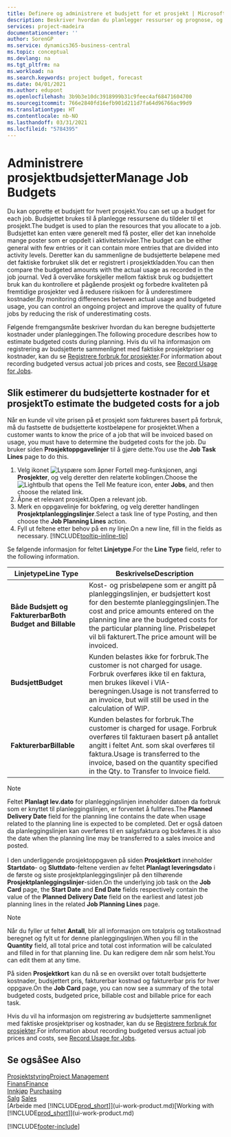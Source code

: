 ```yaml
---
title: Definere og administrere et budsjett for et prosjekt | Microsoft-dokumentasjon
description: Beskriver hvordan du planlegger ressurser og prognose, og styrer prosjektkostnader ved å definere et budsjett for hvert prosjekt.
services: project-madeira
documentationcenter: ''
author: SorenGP
ms.service: dynamics365-business-central
ms.topic: conceptual
ms.devlang: na
ms.tgt_pltfrm: na
ms.workload: na
ms.search.keywords: project budget, forecast
ms.date: 04/01/2021
ms.author: edupont
ms.openlocfilehash: 3b9b3e10dc3918999b31c9feec4af68471604700
ms.sourcegitcommit: 766e2840fd16efb901d211d7fa64d96766ac99d9
ms.translationtype: HT
ms.contentlocale: nb-NO
ms.lasthandoff: 03/31/2021
ms.locfileid: "5784395"
---
```

# <a name="manage-job-budgets"></a><span data-ttu-id="5e9aa-103">Administrere prosjektbudsjetter</span><span class="sxs-lookup"><span data-stu-id="5e9aa-103">Manage Job Budgets</span></span>
<span data-ttu-id="5e9aa-104">Du kan opprette et budsjett for hvert prosjekt.</span><span class="sxs-lookup"><span data-stu-id="5e9aa-104">You can set up a budget for each job.</span></span> <span data-ttu-id="5e9aa-105">Budsjettet brukes til å planlegge ressursene du tildeler til et prosjekt.</span><span class="sxs-lookup"><span data-stu-id="5e9aa-105">The budget is used to plan the resources that you allocate to a job.</span></span> <span data-ttu-id="5e9aa-106">Budsjettet kan enten være generelt med få poster, eller det kan inneholde mange poster som er oppdelt i aktivitetsnivåer.</span><span class="sxs-lookup"><span data-stu-id="5e9aa-106">The budget can be either general with few entries or it can contain more entries that are divided into activity levels.</span></span> <span data-ttu-id="5e9aa-107">Deretter kan du sammenligne de budsjetterte beløpene med det faktiske forbruket slik det er registrert i prosjektkladden.</span><span class="sxs-lookup"><span data-stu-id="5e9aa-107">You can then compare the budgeted amounts with the actual usage as recorded in the job journal.</span></span> <span data-ttu-id="5e9aa-108">Ved å overvåke forskjeller mellom faktisk bruk og budsjettert bruk kan du kontrollere et pågående prosjekt og forbedre kvaliteten på fremtidige prosjekter ved å redusere risikoen for å underestimere kostnader.</span><span class="sxs-lookup"><span data-stu-id="5e9aa-108">By monitoring differences between actual usage and budgeted usage, you can control an ongoing project and improve the quality of future jobs by reducing the risk of underestimating costs.</span></span>

<span data-ttu-id="5e9aa-109">Følgende fremgangsmåte beskriver hvordan du kan beregne budsjetterte kostnader under planleggingen.</span><span class="sxs-lookup"><span data-stu-id="5e9aa-109">The following procedure describes how to estimate budgeted costs during planning.</span></span> <span data-ttu-id="5e9aa-110">Hvis du vil ha informasjon om registrering av budsjetterte sammenlignet med faktiske prosjektpriser og kostnader, kan du se [Registrere forbruk for prosjekter](projects-how-record-job-usage.md).</span><span class="sxs-lookup"><span data-stu-id="5e9aa-110">For information about recording budgeted versus actual job prices and costs, see [Record Usage for Jobs](projects-how-record-job-usage.md).</span></span>  

## <a name="to-estimate-the-budgeted-costs-for-a-job"></a><a name="JobBudgetCosts"></a> <span data-ttu-id="5e9aa-111">Slik estimerer du budsjetterte kostnader for et prosjekt</span><span class="sxs-lookup"><span data-stu-id="5e9aa-111">To estimate the budgeted costs for a job</span></span>
<span data-ttu-id="5e9aa-112">Når en kunde vil vite prisen på et prosjekt som faktureres basert på forbruk, må du fastsette de budsjetterte kostbeløpene for prosjektet.</span><span class="sxs-lookup"><span data-stu-id="5e9aa-112">When a customer wants to know the price of a job that will be invoiced based on usage, you must have to determine the budgeted costs for the job.</span></span> <span data-ttu-id="5e9aa-113">Du bruker siden **Prosjektoppgavelinjer** til å gjøre dette.</span><span class="sxs-lookup"><span data-stu-id="5e9aa-113">You use the **Job Task Lines** page to do this.</span></span>

1. <span data-ttu-id="5e9aa-114">Velg ikonet ![Lyspære som åpner Fortell meg-funksjonen](media/ui-search/search_small.png "Fortell hva du vil gjøre"), angi **Prosjekter**, og velg deretter den relaterte koblingen.</span><span class="sxs-lookup"><span data-stu-id="5e9aa-114">Choose the ![Lightbulb that opens the Tell Me feature](media/ui-search/search_small.png "Tell me what you want to do") icon, enter **Jobs**, and then choose the related link.</span></span>  
2. <span data-ttu-id="5e9aa-115">Åpne et relevant prosjekt.</span><span class="sxs-lookup"><span data-stu-id="5e9aa-115">Open a relevant job.</span></span>
3. <span data-ttu-id="5e9aa-116">Merk en oppgavelinje for bokføring, og velg deretter handlingen **Prosjektplanleggingslinjer**.</span><span class="sxs-lookup"><span data-stu-id="5e9aa-116">Select a task line of type Posting, and then choose the **Job Planning Lines** action.</span></span>
4. <span data-ttu-id="5e9aa-117">Fyll ut feltene etter behov på en ny linje.</span><span class="sxs-lookup"><span data-stu-id="5e9aa-117">On a new line, fill in the fields as necessary.</span></span> [!INCLUDE[tooltip-inline-tip](includes/tooltip-inline-tip_md.md)]   

<span data-ttu-id="5e9aa-118">Se følgende informasjon for feltet **Linjetype**.</span><span class="sxs-lookup"><span data-stu-id="5e9aa-118">For the **Line Type** field, refer to the following information.</span></span>  

| <span data-ttu-id="5e9aa-119">Linjetype</span><span class="sxs-lookup"><span data-stu-id="5e9aa-119">Line Type</span></span> | <span data-ttu-id="5e9aa-120">Beskrivelse</span><span class="sxs-lookup"><span data-stu-id="5e9aa-120">Description</span></span> |
| --- | --- |
| <span data-ttu-id="5e9aa-121">**Både Budsjett og Fakturerbar**</span><span class="sxs-lookup"><span data-stu-id="5e9aa-121">**Both Budget and Billable**</span></span> |<span data-ttu-id="5e9aa-122">Kost- og prisbeløpene som er angitt på planleggingslinjen, er budsjettert kost for den bestemte planleggingslinjen.</span><span class="sxs-lookup"><span data-stu-id="5e9aa-122">The cost and price amounts entered on the planning line are the budgeted costs for the particular planning line.</span></span> <span data-ttu-id="5e9aa-123">Prisbeløpet vil bli fakturert.</span><span class="sxs-lookup"><span data-stu-id="5e9aa-123">The price amount will be invoiced.</span></span> |
| <span data-ttu-id="5e9aa-124">**Budsjett**</span><span class="sxs-lookup"><span data-stu-id="5e9aa-124">**Budget**</span></span> |<span data-ttu-id="5e9aa-125">Kunden belastes ikke for forbruk.</span><span class="sxs-lookup"><span data-stu-id="5e9aa-125">The customer is not charged for usage.</span></span> <span data-ttu-id="5e9aa-126">Forbruk overføres ikke til en faktura, men brukes likevel i VIA-beregningen.</span><span class="sxs-lookup"><span data-stu-id="5e9aa-126">Usage is not transferred to an invoice, but will still be used in the calculation of WIP.</span></span> |
| <span data-ttu-id="5e9aa-127">**Fakturerbar**</span><span class="sxs-lookup"><span data-stu-id="5e9aa-127">**Billable**</span></span> |<span data-ttu-id="5e9aa-128">Kunden belastes for forbruk.</span><span class="sxs-lookup"><span data-stu-id="5e9aa-128">The customer is charged for usage.</span></span> <span data-ttu-id="5e9aa-129">Forbruk overføres til fakturaen basert på antallet angitt i feltet Ant. som skal overføres til faktura.</span><span class="sxs-lookup"><span data-stu-id="5e9aa-129">Usage is transferred to the invoice, based on the quantity specified in the Qty. to Transfer to Invoice field.</span></span> |

> [!NOTE]  
> <span data-ttu-id="5e9aa-130">Feltet **Planlagt lev.dato** for planleggingslinjen inneholder datoen da forbruk som er knyttet til planleggingslinjen, er forventet å fullføres.</span><span class="sxs-lookup"><span data-stu-id="5e9aa-130">The **Planned Delivery Date** field for the planning line contains the date when usage related to the planning line is expected to be completed.</span></span> <span data-ttu-id="5e9aa-131">Det er også datoen da planleggingslinjen kan overføres til en salgsfaktura og bokføres.</span><span class="sxs-lookup"><span data-stu-id="5e9aa-131">It is also the date when the planning line may be transferred to a sales invoice and posted.</span></span> <br /><br /> <span data-ttu-id="5e9aa-132">I den underliggende prosjektoppgaven på siden **Prosjektkort** inneholder **Startdato**- og **Sluttdato**-feltene verdien av feltet **Planlagt leveringsdato** i de første og siste prosjektplanleggingslinjer på den tilhørende **Prosjektplanleggingslinjer**-siden.</span><span class="sxs-lookup"><span data-stu-id="5e9aa-132">On the underlying job task on the **Job Card** page, the **Start Date** and **End Date** fields respectively contain the value of the **Planned Delivery Date** field on the earliest and latest job planning lines in the related **Job Planning Lines** page.</span></span>

> [!NOTE]  
>   <span data-ttu-id="5e9aa-133">Når du fyller ut feltet **Antall**, blir all informasjon om totalpris og totalkostnad beregnet og fylt ut for denne planleggingslinjen.</span><span class="sxs-lookup"><span data-stu-id="5e9aa-133">When you fill in the **Quantity** field, all total price and total cost information will be calculated and filled in for that planning line.</span></span> <span data-ttu-id="5e9aa-134">Du kan redigere dem når som helst.</span><span class="sxs-lookup"><span data-stu-id="5e9aa-134">You can edit them at any time.</span></span>

<span data-ttu-id="5e9aa-135">På siden **Prosjektkort** kan du nå se en oversikt over totalt budsjetterte kostnader, budsjettert pris, fakturerbar kostnad og fakturerbar pris for hver oppgave.</span><span class="sxs-lookup"><span data-stu-id="5e9aa-135">On the **Job Card** page, you can now see a summary of the total budgeted costs, budgeted price, billable cost and billable price for each task.</span></span>

<span data-ttu-id="5e9aa-136">Hvis du vil ha informasjon om registrering av budsjetterte sammenlignet med faktiske prosjektpriser og kostnader, kan du se [Registrere forbruk for prosjekter](projects-how-record-job-usage.md).</span><span class="sxs-lookup"><span data-stu-id="5e9aa-136">For information about recording budgeted versus actual job prices and costs, see [Record Usage for Jobs](projects-how-record-job-usage.md).</span></span>

## <a name="see-also"></a><span data-ttu-id="5e9aa-137">Se også</span><span class="sxs-lookup"><span data-stu-id="5e9aa-137">See Also</span></span>
[<span data-ttu-id="5e9aa-138">Prosjektstyring</span><span class="sxs-lookup"><span data-stu-id="5e9aa-138">Project Management</span></span>](projects-manage-projects.md)  
[<span data-ttu-id="5e9aa-139">Finans</span><span class="sxs-lookup"><span data-stu-id="5e9aa-139">Finance</span></span>](finance.md)  
<span data-ttu-id="5e9aa-140">[Innkjøp](purchasing-manage-purchasing.md)       </span><span class="sxs-lookup"><span data-stu-id="5e9aa-140">[Purchasing](purchasing-manage-purchasing.md)       </span></span>  
<span data-ttu-id="5e9aa-141">[Salg](sales-manage-sales.md)    </span><span class="sxs-lookup"><span data-stu-id="5e9aa-141">[Sales](sales-manage-sales.md)    </span></span>  
<span data-ttu-id="5e9aa-142">[Arbeide med [!INCLUDE[prod_short](includes/prod_short.md)]](ui-work-product.md)</span><span class="sxs-lookup"><span data-stu-id="5e9aa-142">[Working with [!INCLUDE[prod_short](includes/prod_short.md)]](ui-work-product.md)</span></span>  


[!INCLUDE[footer-include](includes/footer-banner.md)]